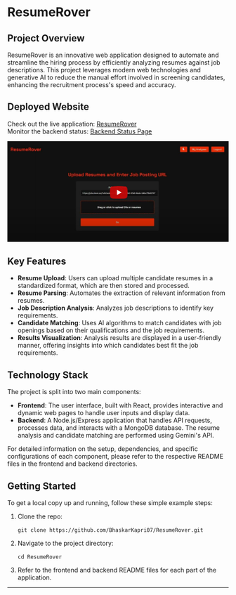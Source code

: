 # ResumeRover

## Project Overview

ResumeRover is an innovative web application designed to automate and streamline the hiring process by efficiently analyzing resumes against job descriptions. This project leverages modern web technologies and generative AI to reduce the manual effort involved in screening candidates, enhancing the recruitment process's speed and accuracy.

## Deployed Website 

Check out the live application: [ResumeRover](https://resume-rover.vercel.app) \
Monitor the backend status: [Backend Status Page](https://cclqsgq5.status.cron-job.org/)

[![Resume Rover](image/image.png)](https://youtu.be/eUdHY9dxI4Y "ResumeRover")


## Key Features

- **Resume Upload**: Users can upload multiple candidate resumes in a standardized format, which are then stored and processed.
- **Resume Parsing**: Automates the extraction of relevant information from resumes.
- **Job Description Analysis**: Analyzes job descriptions to identify key requirements.
- **Candidate Matching**: Uses AI algorithms to match candidates with job openings based on their qualifications and the job requirements.
- **Results Visualization**: Analysis results are displayed in a user-friendly manner, offering insights into which candidates best fit the job requirements.

## Technology Stack

The project is split into two main components:
- **Frontend**: The user interface, built with React, provides interactive and dynamic web pages to handle user inputs and display data.
- **Backend**: A Node.js/Express application that handles API requests, processes data, and interacts with a MongoDB database. The resume analysis and candidate matching are performed using Gemini's API.

For detailed information on the setup, dependencies, and specific configurations of each component, please refer to the respective README files in the frontend and backend directories.

## Getting Started

To get a local copy up and running, follow these simple example steps:

1. Clone the repo:
   ```
   git clone https://github.com/BhaskarKapri07/ResumeRover.git
   ```
2. Navigate to the project directory:
   ```
   cd ResumeRover
   ```
3. Refer to the frontend and backend README files for each part of the application.

---
